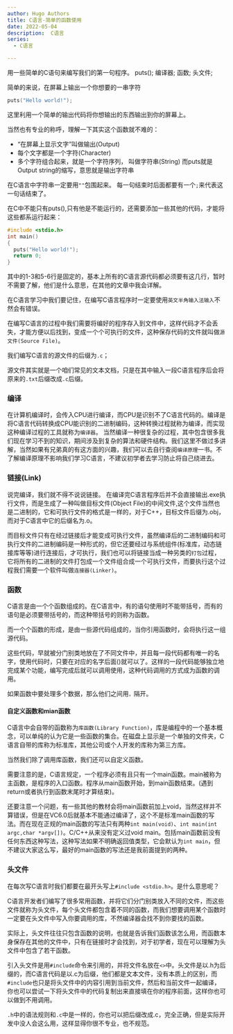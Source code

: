 ```yaml
---
author: Hugo Authors
title: C语言-简单的函数使用
date: 2022-05-04
description:  C语言
series:
  - C语言

---
```


用一些简单的C语句来编写我们的第一句程序。
puts();
编译器;
函数;
头文件;

<!--more-->

简单的来说，在屏幕上输出一个你想要的一串字符
```c
puts("Hello world!");
```
这里利用一个简单的输出代码将你想输出的东西输出到你的屏幕上。

当然也有专业的称呼，理解一下其实这个函数就不难的：
 - “在屏幕上显示文字”叫做输出(Output)
 - 每个文字都是一个字符(Character)
 - 多个字符组合起来，就是一个字符序列， 叫做字符串(String)
而puts就是Output string的缩写，意思就是输出字符串

在C语言中字符串一定要用`""`包围起来。
每一句结束时后面都要有一个`;`来代表这一句话结束了。

在C中不能只有puts(),只有他是不能运行的，还需要添加一些其他的代码，才能将这些都系运行起来：
```c
#include <stdio.h>
int main()
{
  puts("Hello world!");
  return 0;
}
```
其中的1-3和5-6行是固定的，基本上所有的C语言源代码都必须要有这几行，暂时不需要了解，他们是什么意思，在其他的文章中我会详解。

在C语言学习中我们要记住，在编写C语言程序时一定要使用`英文半角输入法输入`不然会有错误。

在编写C语言的过程中我们需要将编好的程序存入到文件中，这样代码才不会丢失，才能方便以后找到，变成一个个可执行的文件，这种保存代码的文件就叫做`源文件(Source File)`。

我们编写C语言的源文件的后缀为`.c`；

源文件其实就是一个咱们常见的文本文档，只是在其中输入一段C语言程序后会将原来的`.txt`后缀改成`.c`后缀。

### 编译
在计算机编译时，会传入CPU进行编译，而CPU是识别不了C语言代码的。编译是将C语言代码转换成CPU能识别的二进制编码，这种转换过程就称为编译，而实现这种编译过程的工具就称为`编译器`。
当然编译一种很复杂的过程，其中包含很多我们现在学习不到的知识，期间涉及到复杂的算法和硬件结构。我们这里不做过多讲解，当然如果有兄弟真的有这方面的兴趣，我们可以去自行查阅`编译原理`一书。不了解编译原理不影响我们学习C语言，不建议初学者去学习防止将自己绕进去。

### 链接(Link)
说完编译，我们就不得不说说链接。
在编译完C语言程序后并不会直接输出.exe执行文件，而是生成了一种叫做目标文件(Object File)的中间文件,这个文件当然也是二进制的，它和可执行文件的格式是一样的，对于C++，目标文件后缀为.obj，而对于C语言中它的后缀名为.o。

而目标文件只有在经过链接后才能变成可执行文件，虽然编译后的二进制编码和可执行文件的二进制编码是一种形式的，但它还要经过与系统组件(标准库，动态链接库等等)进行连接后，才可执行，我们也可以将链接当成一种另类的`打包`过程，它将所有的二进制的文件打包成一个文件组合成一个可执行文件，而要执行这个过程我们需要一个软件叫做`连接器(Linker)`。

### 函数
C语言是由一个个函数组成的。在C语言中，有的语句使用时不能带括号，而有的语句是必须要带括号的，而这种带括号的则称为函数。

而一个个函数的形成，是由一些源代码组成的，当你引用函数时，会将执行这一组源代码。

这些代码，早就被分门别类地放在了不同文件中，并且每一段代码都有唯一的名字，使用代码时，只要在对应的名字后面()就可以了。这样的一段代码能够独立地完成某个功能，编写完成后就可以调用使用，这种代码调用的方式成为函数的调用。

如果函数中要处理多个数据，那么他们之间用`，`隔开。

#### 自定义函数和mian函数
C语言中会自带的函数称为`库函数(Library Function)`，库是编程中的一个基本概念，可以单纯的认为它是一些函数的集合。在磁盘上显示是一个单独的文件夹，C语言自带的库称为标准库，其他公司或个人开发的库称为第三方库。

当然我们除了调用库函数，我们还可以自定义函数。

需要注意的是，C语言规定，一个程序必须有且只有一个main函数。main被称为主函数，是程序的入口函数。程序从main函数开始，到main函数结束。(遇到return或者执行到函数末尾时才算结束)。

还要注意一个问题，有一些其他的教材会将main函数前加上void，当然这样并不算错误，但是在VC6.0后就基本不能通过编译了，这个不是标准main函数的写法。而在现在正规的main函数的写法只有两种`int main(void)`、`int main(int argc,char *argv[])`。C/C++从来没有定义过void main。包括main函数前没有任何东西这种写法，这种写法如果不明确返回值类型，它会默认为`int main`，但不建议大家这么写，最好的main函数的写法还是我前面提到的两种。

### 头文件
在每次写C语言时我们都要在最开头写上`#include <stdio.h>`。是什么意思呢？

C语言开发者们编写了很多常用函数，并将它们分门别类放入不同的文件，而这些文件就称为头文件，每个头文件都包含着不同的函数，而我们想要调用某个函数时一定要在头文件中写入你要调用的库，不然编译器会找不到你要找的函数。

实际上，头文件往往只包含函数的说明，也就是告诉我们函数该怎么用，而函数本身保存在其他的文件中，只有在链接时才会找到，对于初学者，现在可以理解为头文件中包含了若干函数。

引入头文件是用`#include`命令来引用的，并将文件名放在`<>`中。头文件是以.h为后缀的，而C语言代码是以.c为后缀，他们都是文本文件，没有本质上的区别，而`#include`也只是将头文件中的内容引用到当前文件，然后和当前文件一起编译，你也可以尝试一下将头文件中的代码复制出来直接填在你的程序前面，这样你也可以做到不用调用。

`.h`中的语法规则和`.c`中是一样的，你也可以把后缀改成.c，完全正确，但是实际开发中没人会这么用，这样显得你很不专业，也不规范。


